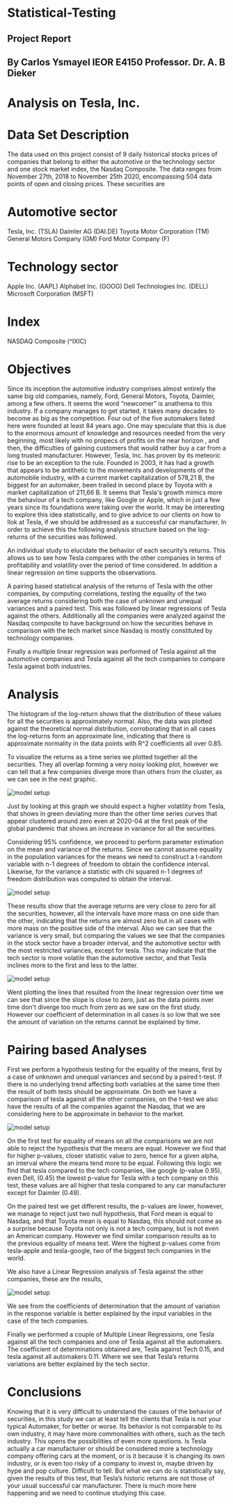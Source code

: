 # Statistical-Testing

## Project Report 
## By Carlos Ysmayel                                          IEOR E4150 Professor. Dr. A. B Dieker              

# Analysis on Tesla, Inc.

# Data Set Description

The data used on this project consist of 9 daily historical stocks prices of companies that belong to either the automotive or the technology sector and one stock market index, the Nasdaq Composite. The data ranges from November 27th, 2018 to November 25th 2020, encompassing 504 data points of open and closing prices. These securities are

# Automotive sector 

Tesla, Inc. (TSLA)
Daimler AG (DAI.DE)
Toyota Motor Corporation (TM)
General Motors Company (GM)
Ford Motor Company (F)

# Technology sector

Apple Inc. (AAPL)
Alphabet Inc. (GOOG)
Dell Technologies Inc. (DELL)
Microsoft Corporation (MSFT)

# Index

NASDAQ Composite (^IXIC)

# Objectives

Since its inception the automotive industry comprises almost entirely the same big old companies, namely, Ford, General Motors, Toyota, Daimler, among a few others. It seems the word “newcomer” is anathema to this industry. If a company manages to get started, it takes many decades to become as big as the competition. Four out of the five automakers listed here were founded at least 84 years ago. One may speculate that this is due to the enormous amount of knowledge and resources needed from the very beginning, most likely with no propecs of profits on the near horizon , and then, the difficulties of gaining customers that would rather buy a car from a long trusted manufacturer. However, Tesla, Inc. has proven by its meteoric rise to be an exception to the rule. Founded in 2003, it has had a growth that appears to be antithetic to the movements and developments of the automobile industry, with a current market capitalization of 578,21 B, the biggest for an automaker, been trailed in second place by Toyota with a market capitalization of 211,66 B. It seems that Tesla's growth mimics more the behaviour of a tech company, like Google or Apple, which in just a few years since its foundations were taking over the world. It may be interesting to explore this idea statistically, and to give advice to our clients on how to llok at Tesla, if we should be addressed as a successful car manufacturer. In order to achieve this the following analysis structure based on the log-returns of the securities was followed.


An individual study to elucidate the behavior of each security’s returns.  This allows us to see how Tesla compares with the other companies in terms of profitability and volatility over the period of time considered. In addition a linear regression on time supports the observations. 

A pairing based  statistical analysis of the returns of Tesla with the other companies, by computing correlations,  testing the equality of the two average returns considering both the case of unknown and unequal variances and a paired test. This was followed by linear regressions of Tesla against the others. Additionally all the companies were analyzed against the Nasdaq composite to have background on how the securities behave in comparison with the tech market since Nasdaq is mostly constituted by technology companies.  

Finally a multiple linear regression was performed of Tesla against all the automotive companies and Tesla against all the tech companies to compare Tesla against both industries.  

# Analysis

The histogram of the log-return shows that the distribution of these values for all the securities is approximately normal. Also, the data was plotted against the theoretical normal distribution, corroborating that in all cases the log-returns form an approximate line, indicating that there is approximate normality in the data points with R^2 coefficients all over 0.85.

To visualize the returns as a time series we plotted together all the securities. They all overlap forming a very noisy looking plot, however we can tell that a few companies diverge more than others from the cluster, as we can see in the next graphic.

![model setup](/IMAGES/returns.png)

Just by looking at this graph we should expect a higher volatility from Tesla, that shows in green deviating more than the other time series curves that appear clustered around zero even at 2020-04 at the first peak of the global pandemic that shows an increase in variance for all the securities. 

Considering  95% confidence, we proceed to perform parameter estimation on the mean and variance of the returns. Since we cannot assume equality in the population variances for the means we need to construct a t-random variable with n-1 degrees of freedom to obtain the confidence interval. Likewise, for the variance a statistic with chi squared n-1 degrees of freedom distribution was computed to obtain the interval. 

![model setup](/IMAGES/confidence_intervals_mean_variance.png)

These results show that the average returns are very close to zero for all the securities, however, all the intervals have more mass on one side than the other, indicating that the returns are almost zero but in all cases with more mass on the positive side of the interval. Also we can see that the variance is very small, but comparing the values we see that the companies in the stock sector have a broader interval, and the automotive sector with the most restricted variances, except for tesla. This may indicate that the tech sector is more volatile than the automotive sector, and that Tesla inclines more to the first and less to the latter. 


![model setup](/IMAGES/linear_reg_returns.png)

Went plotting the lines that resulted from the linear regression over time we can see that since the slope is close to zero, just as the data points over time don't diverge too much from zero as we saw on the first study. However our coefficient of determination in all cases is so low that we see the amount of variation on the returns cannot be explained by time.

# Pairing based  Analyses

First we perform a hypothesis testing for the equality of the means, first by a case of unknown and unequal variances and second by a paired t-test. If there is no underlying trend affecting both variables at the same time then the result of both tests should be approximate. On both we have a comparison of tesla against all the other companies, on the t-test we also have the results of all the companies against the Nasdaq, that we are considering here to be approximate in behavior to the market. 

![model setup](/IMAGES/tests_means.png)

On the first test for equality of means on all the comparisons we are not able to reject the hypothesis that the means are equal. However we find that for higher p-values, closer statistic value to zero, hence for a given alpha, an interval where the means tend more to be equal. Following this logic we find that tesla compared to the tech companies, like google (p-value 0.95), even Dell, (0.45) the lowest p-value for Tesla with a tech company on this test, these values are all higher that tesla compared to any car manufacturer except for Daimler (0.49).

On the paired test we get different results, the p-values are lower, however, we manage to reject just two null hypothesis, that Ford mean is equal to Nasdaq, and that Toyota mean is equal to Nasdaq, this should not come as a surprise because Toyota not only is not a tech company, but is not even an American company. However we find similar comparison results as to the previous equality of means test. Were the highest p-values come from tesla-apple and tesla-google, two of the biggest tech companies in the world. 

We also have a Linear Regression analysis of Tesla against the other companies, these are the results,

![model setup](/IMAGES/linear_reg_tesla_vs_all.png)

We see from the coefficients of determination that the amount of variation in the response variable is better explained by the input variables in the case of the tech companies. 

Finally we performed a couple of  Multiple Linear Regressions, one Tesla against all the tech companies and one of Tesla against all the automakers. The coefficient of determinations obtained are, Tesla against Tech 0.15, and tesla against all automakers 0.11. Where we see that Tesla’s returns variations are better explained by the tech sector. 

# Conclusions 

Knowing that it is very difficult to understand the causes of the behavior of securities, in this study we can at least tell the clients that Tesla is not your typical Automaker, for better or worse. Its behavior is not comparable to its own industry, it may have more commonalities with others, such as the tech industry. This opens the possibilities of even more questions. Is Tesla actually a car manufacturer or should be considered more a technology company offering cars at the moment, or is it because it is changing its own industry, or is even too risky of a company to invest in, maybe driven by hype and pop culture. Difficult to tell. But what we can do is statistically say, given the results of this test, that Tesla’s historic returns are not those of your usual successful car manufacturer. There is much more here happening and we need to continue studying this case.




